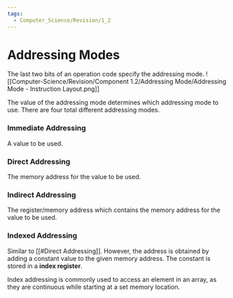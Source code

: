 ```yaml
---
tags:
  - Computer_Science/Revision/1_2
---
```

# Addressing Modes
The last two bits of an operation code specify the addressing mode.
![[Computer-Science/Revision/Component 1.2/Addressing Mode/Addressing Mode - Instruction Layout.png]]

The value of the addressing mode determines which addressing mode to use. There are four total different addressing modes.

### Immediate Addressing
A value to be used.

### Direct Addressing
The memory address for the value to be used.

### Indirect Addressing
The register/memory address which contains the memory address for the value to be used.

### Indexed Addressing
Similar to [[#Direct Addressing]]. However, the address is obtained by adding a constant value to the given memory address. The constant is stored in a **index register**.

Index addressing is commonly used to access an element in an array, as they are continuous while starting at a set memory location.